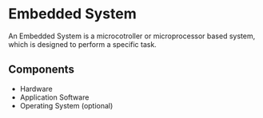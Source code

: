 # Embedded System

An Embedded System is a microcotroller or microprocessor based system, which is designed to perform a specific task.

## Components
- Hardware
- Application Software
- Operating System (optional)


